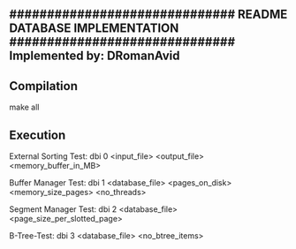 ##############################
README DATABASE IMPLEMENTATION
##############################
Implemented by: DRomanAvid
--------------------------

Compilation
-----------
make all


Execution
---------

External Sorting Test:
dbi 0 <input_file> <output_file> <memory_buffer_in_MB>

Buffer Manager Test:
dbi 1 <database_file> <pages_on_disk> <memory_size_pages> <no_threads>

Segment Manager Test:
dbi 2 <database_file> <page_size_per_slotted_page>

B-Tree-Test:
dbi 3 <database_file> <no_btree_items>
